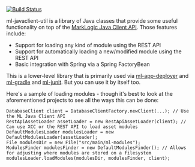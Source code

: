 [![Build Status](https://travis-ci.org/rjrudin/ml-javaclient-util.svg?branch=master)](https://travis-ci.org/rjrudin/ml-javaclient-util)

ml-javaclient-util is a library of Java classes that provide some useful functionality on top of 
the [MarkLogic Java Client API](http://docs.marklogic.com/guide/java). Those features include:

- Support for loading any kind of module using the REST API
- Support for automatically loading a new/modified module using the REST API
- Basic integration with Spring via a Spring FactoryBean

This is a lower-level library that is primarily used via [ml-app-deployer](https://github.com/rjrudin/ml-app-deployer) and [ml-gradle](https://github.com/rjrudin/ml-gradle) and [ml-junit](https://github.com/rjrudin/ml-junit). But you can use it by itself too.

Here's a sample of loading modules - though it's best to look at the aforementioned projects to see all the ways this can be done:

    DatabaseClient client = DatabaseClientFactory.newClient(...); // Use the ML Java Client API
    RestApiAssetLoader assetLoader = new RestApiAssetLoader(client); // Can use XCC or the REST API to load asset modules
    DefaultModulesLoader modulesLoader = new DefaultModulesLoader(assetLoader);
    File modulesDir = new File("src/main/ml-modules");
    ModulesFinder modulesFinder = new DefaultModulesFinder(); // Allows for adjusting where modules are stored on a filesystem
    modulesLoader.loadModules(modulesDir, modulesFinder, client);
    